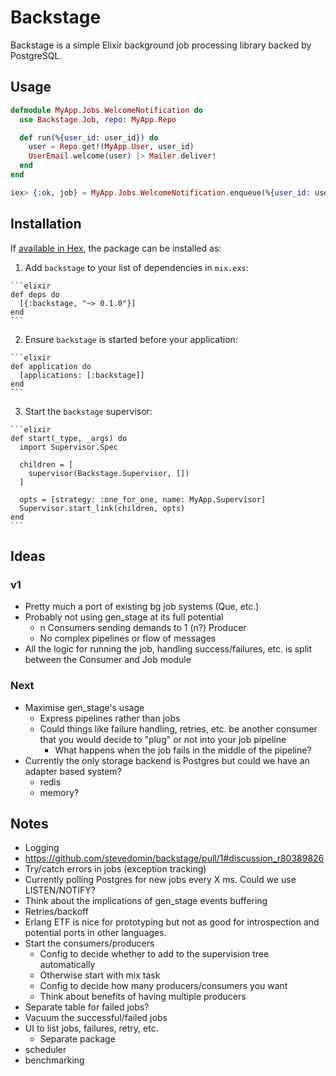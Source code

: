 # Backstage

Backstage is a simple Elixir background job processing library backed by PostgreSQL.

## Usage

```elixir
defmodule MyApp.Jobs.WelcomeNotification do
  use Backstage.Job, repo: MyApp.Repo

  def run(%{user_id: user_id}) do
    user = Repo.get!(MyApp.User, user_id)
    UserEmail.welcome(user) |> Mailer.deliver!
  end
end

iex> {:ok, job} = MyApp.Jobs.WelcomeNotification.enqueue(%{user_id: user.id})
```

## Installation

If [available in Hex](https://hex.pm/docs/publish), the package can be installed as:

  1. Add `backstage` to your list of dependencies in `mix.exs`:

    ```elixir
    def deps do
      [{:backstage, "~> 0.1.0"}]
    end
    ```

  2. Ensure `backstage` is started before your application:

    ```elixir
    def application do
      [applications: [:backstage]]
    end
    ```

  3. Start the `backstage` supervisor:

    ```elixir
    def start(_type, _args) do
      import Supervisor.Spec

      children = [
        supervisor(Backstage.Supervisor, [])
      ]

      opts = [strategy: :one_for_one, name: MyApp.Supervisor]
      Supervisor.start_link(children, opts)
    end
    ```

## Ideas

### v1

* Pretty much a port of existing bg job systems (Que, etc.)
* Probably not using gen_stage at its full potential
  * n Consumers sending demands to 1 (n?) Producer
  * No complex pipelines or flow of messages
* All the logic for running the job, handling success/failures, etc. is split between the Consumer and Job module

### Next

* Maximise gen_stage's usage
  * Express pipelines rather than jobs
  * Could things like failure handling, retries, etc. be another consumer that you would decide to "plug" or not into your job pipeline
    * What happens when the job fails in the middle of the pipeline?
* Currently the only storage backend is Postgres but could we have an adapter based system?
    * redis
    * memory?

## Notes

* Logging
* https://github.com/stevedomin/backstage/pull/1#discussion_r80389826
* Try/catch errors in jobs (exception tracking)
* Currently polling Postgres for new jobs every X ms. Could we use LISTEN/NOTIFY?
* Think about the implications of gen_stage events buffering
* Retries/backoff
* Erlang ETF is nice for prototyping but not as good for introspection and potential ports in other languages.
* Start the consumers/producers
  * Config to decide whether to add to the supervision tree automatically
  * Otherwise start with mix task
  * Config to decide how many producers/consumers you want
  * Think about benefits of having multiple producers
* Separate table for failed jobs?
* Vacuum the successful/failed jobs
* UI to list jobs, failures, retry, etc.
  * Separate package
* scheduler
* benchmarking

